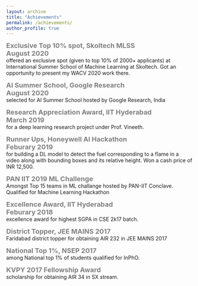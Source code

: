 ```yaml
---
layout: archive
title: "Achievements"
permalink: /achievements/
author_profile: true
---
```


<span style="color:gray"><b><font size=4> Exclusive Top 10% spot, Skoltech MLSS </font></b></span> <br/> 
<span style="color:gray"><b><font size=4>August 2020 </font></b></span><br/>
offered an exclusive spot (given to top 10% of 2000+ applicants) at International Summer School of Machine Learning at Skoltech. Got an opportunity to present my WACV 2020 work there. 

<span style="color:gray"><b><font size=4>AI Summer School, Google Research</font></b></span> <br/> 
<span style="color:gray"><b><font size=4>August 2020 </font></b></span><br/>
selected for AI Summer School hosted by Google Research, India

<span style="color:gray"><b><font size=4>Research Appreciation Award, IIT Hyderabad </font></b></span> <br/> 
<span style="color:gray"><b><font size=4>March 2019</font></b></span><br/>
for a deep learning research project under Prof. Vineeth.

<span style="color:gray"><b><font size=4>Runner Ups, Honeywell AI Hackathon</font></b></span> <br/> 
<span style="color:gray"><b><font size=4>Feburary 2019</font></b></span><br/>
for building a DL model to detect the fuel corresponding to a flame in a video along with bounding boxes and its relative height. Won a cash price of INR 12,500.

<span style="color:gray"><b><font size=4>PAN IIT 2019 ML Challenge</font></b></span><br/>
Amongst Top 15 teams in ML challange hosted by PAN-IIT Conclave. Qualified for Machine Learning Hackathon

<span style="color:gray"><b><font size=4>Excellence Award, IIT Hyderabad </font></b></span> <br/> 
<span style="color:gray"><b><font size=4>Feburary 2018</font></b></span><br/>
excellence award for highest SGPA in CSE 2k17 batch.

<span style="color:gray"><b><font size=4>District Topper, JEE MAINS 2017 </font></b></span><br/>
Faridabad district topper for obtaining AIR 232 in JEE MAINS 2017 

<span style="color:gray"><b><font size=4>National Top 1%, NSEP 2017 </font></b></span> <br/> 
among National top 1\% of students qualified for InPhO.

<span style="color:gray"><b><font size=4>KVPY 2017 Fellowship Award </font></b></span><br/> scholarship for obtaining AIR 34 in SX stream.
